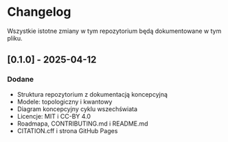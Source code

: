 
# Changelog

Wszystkie istotne zmiany w tym repozytorium będą dokumentowane w tym pliku.

## [0.1.0] - 2025-04-12
### Dodane
- Struktura repozytorium z dokumentacją koncepcyjną
- Modele: topologiczny i kwantowy
- Diagram koncepcyjny cyklu wszechświata
- Licencje: MIT i CC-BY 4.0
- Roadmapa, CONTRIBUTING.md i README.md
- CITATION.cff i strona GitHub Pages
